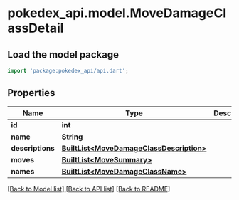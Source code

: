 # pokedex_api.model.MoveDamageClassDetail

## Load the model package
```dart
import 'package:pokedex_api/api.dart';
```

## Properties
Name | Type | Description | Notes
------------ | ------------- | ------------- | -------------
**id** | **int** |  | 
**name** | **String** |  | 
**descriptions** | [**BuiltList&lt;MoveDamageClassDescription&gt;**](MoveDamageClassDescription.md) |  | 
**moves** | [**BuiltList&lt;MoveSummary&gt;**](MoveSummary.md) |  | 
**names** | [**BuiltList&lt;MoveDamageClassName&gt;**](MoveDamageClassName.md) |  | 

[[Back to Model list]](../README.md#documentation-for-models) [[Back to API list]](../README.md#documentation-for-api-endpoints) [[Back to README]](../README.md)


